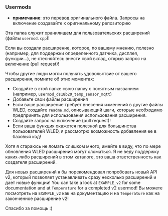 ### Usermods

- **примечание**: это перевод оригинального файла. Запросы на включение создавайте к оригинальному репозиторию

Эта папка служит хранилищем для пользовательских расширений (файлы `usermod.cpp`)!

Если вы создали расширение, которое, по вашему мнению, полезно (например, для поддержки определенного датчика, дисплея, функции...), не стесняйтесь внести свой вклад, открыв запрос на включение (pull request)!

Чтобы другие люди могли получать удовольствие от вашего расширения, помните об этих моментах:

-   Создайте в этой папке свою папку с понятным названием (например, `usermod_ds18b20_temp_sensor_mqtt`)  
-   Добавьте свои файлы расширения
-   Если ваше расширение требует внесения изменений в другие файлы WLED, создайте `readme.md`, описывающий шаги, которые необходимо предпринять для использования использования расширения. 
-   Создайте запрос на включение (pull request)!  
-   Если ваша функция окажется полезной для большинства пользователей WLED, я рассмотрю возможность добавления ее в базовый код! 

Хотя я стараюсь не ломать слишком много, имейте в виду, что по мере обновления WLED расширения могут сломаться.
Я не веду поддержку каких-либо расширений в этом каталоге, это ваша ответственность как создателя расширений.

Для новых расширений я бы порекомендовал попробовать новый API v2, который позволяет устанавливать сразу несколько расширений и дает новые функции!
You can take a look at `EXAMPLE_v2` for some documentation and at `Temperature` for a completed v2 usermod!
Вы можете посмотреть на `EXAMPLE_v2` как на документацию и на `Temperature` как на законченное расширение v2!

Спасибо за помощь :)
